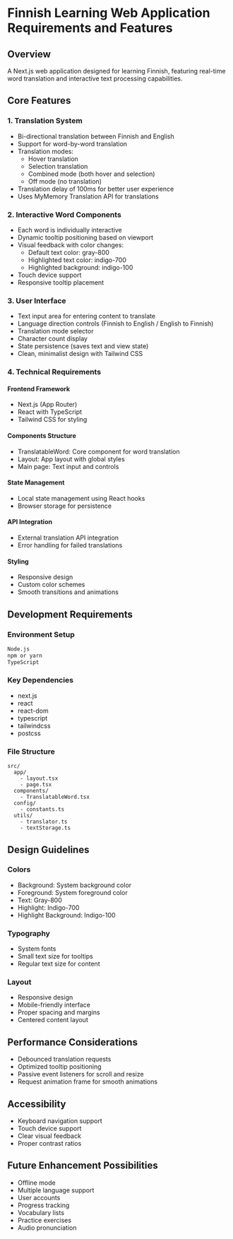 # Finnish Learning Web Application Requirements and Features

## Overview
A Next.js web application designed for learning Finnish, featuring real-time word translation and interactive text processing capabilities.

## Core Features

### 1. Translation System
- Bi-directional translation between Finnish and English
- Support for word-by-word translation
- Translation modes:
  - Hover translation
  - Selection translation
  - Combined mode (both hover and selection)
  - Off mode (no translation)
- Translation delay of 100ms for better user experience
- Uses MyMemory Translation API for translations

### 2. Interactive Word Components
- Each word is individually interactive
- Dynamic tooltip positioning based on viewport
- Visual feedback with color changes:
  - Default text color: gray-800
  - Highlighted text color: indigo-700
  - Highlighted background: indigo-100
- Touch device support
- Responsive tooltip placement

### 3. User Interface
- Text input area for entering content to translate
- Language direction controls (Finnish to English / English to Finnish)
- Translation mode selector
- Character count display
- State persistence (saves text and view state)
- Clean, minimalist design with Tailwind CSS

### 4. Technical Requirements

#### Frontend Framework
- Next.js (App Router)
- React with TypeScript
- Tailwind CSS for styling

#### Components Structure
- TranslatableWord: Core component for word translation
- Layout: App layout with global styles
- Main page: Text input and controls

#### State Management
- Local state management using React hooks
- Browser storage for persistence

#### API Integration
- External translation API integration
- Error handling for failed translations

#### Styling
- Responsive design
- Custom color schemes
- Smooth transitions and animations

## Development Requirements

### Environment Setup
```bash
Node.js
npm or yarn
TypeScript
```

### Key Dependencies
- next.js
- react
- react-dom
- typescript
- tailwindcss
- postcss

### File Structure
```
src/
  app/
    - layout.tsx
    - page.tsx
  components/
    - TranslatableWord.tsx
  config/
    - constants.ts
  utils/
    - translator.ts
    - textStorage.ts
```

## Design Guidelines

### Colors
- Background: System background color
- Foreground: System foreground color
- Text: Gray-800
- Highlight: Indigo-700
- Highlight Background: Indigo-100

### Typography
- System fonts
- Small text size for tooltips
- Regular text size for content

### Layout
- Responsive design
- Mobile-friendly interface
- Proper spacing and margins
- Centered content layout

## Performance Considerations
- Debounced translation requests
- Optimized tooltip positioning
- Passive event listeners for scroll and resize
- Request animation frame for smooth animations

## Accessibility
- Keyboard navigation support
- Touch device support
- Clear visual feedback
- Proper contrast ratios

## Future Enhancement Possibilities
- Offline mode
- Multiple language support
- User accounts
- Progress tracking
- Vocabulary lists
- Practice exercises
- Audio pronunciation
